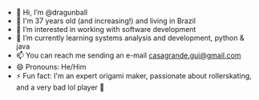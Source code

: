 - 👋 Hi, I’m @dragunball
- 🏡 I'm 37 years old (and increasing!) and living in Brazil
- 👀 I’m interested in working with software development
- 🌱 I’m currently learning systems analysis and development, python & java
- 📫 You can reach me sending an e-mail casagrande.gui@gmail.com
- 😄 Pronouns: He/Him
- ⚡ Fun fact: I'm an expert origami maker, passionate about rollerskating, and a very bad lol player 🫠

<!---
dragunball/dragunball is a ✨ special ✨ repository because its `README.md` (this file) appears on your GitHub profile.
You can click the Preview link to take a look at your changes.
--->
